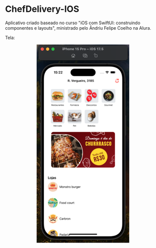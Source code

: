 # ChefDelivery-IOS

Aplicativo criado baseado no curso "iOS com SwiftUI: construindo componentes e layouts", ministrado pelo Ândriu Felipe Coelho na Alura.

Tela:
<p align="center">
  <img src="https://github.com/Gilbert097/ChefDelivery-IOS/blob/943ed7fb04d382661f9d47e94505ad78f7837d0f/IMG_ChefDelivery.png" width="300">
</p>
